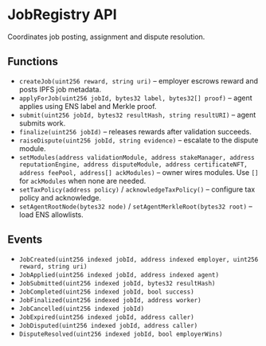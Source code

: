 # JobRegistry API

Coordinates job posting, assignment and dispute resolution.

## Functions
- `createJob(uint256 reward, string uri)` – employer escrows reward and posts IPFS job metadata.
- `applyForJob(uint256 jobId, bytes32 label, bytes32[] proof)` – agent applies using ENS label and Merkle proof.
- `submit(uint256 jobId, bytes32 resultHash, string resultURI)` – agent submits work.
- `finalize(uint256 jobId)` – releases rewards after validation succeeds.
- `raiseDispute(uint256 jobId, string evidence)` – escalate to the dispute module.
- `setModules(address validationModule, address stakeManager, address reputationEngine, address disputeModule, address certificateNFT, address feePool, address[] ackModules)` – owner wires modules. Use `[]` for `ackModules` when none are needed.
- `setTaxPolicy(address policy)` / `acknowledgeTaxPolicy()` – configure tax policy and acknowledge.
- `setAgentRootNode(bytes32 node)` / `setAgentMerkleRoot(bytes32 root)` – load ENS allowlists.

## Events
- `JobCreated(uint256 indexed jobId, address indexed employer, uint256 reward, string uri)`
- `JobApplied(uint256 indexed jobId, address indexed agent)`
- `JobSubmitted(uint256 indexed jobId, bytes32 resultHash)`
- `JobCompleted(uint256 indexed jobId, bool success)`
- `JobFinalized(uint256 indexed jobId, address worker)`
- `JobCancelled(uint256 indexed jobId)`
- `JobExpired(uint256 indexed jobId, address caller)`
- `JobDisputed(uint256 indexed jobId, address caller)`
- `DisputeResolved(uint256 indexed jobId, bool employerWins)`
